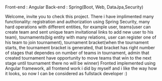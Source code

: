 Front-end : Angular 
Back-end : Spring(Boot, Web, DataJpa,Security)

Welcome, invite you to check this project. There i have implimented many functionality:  registration and authorization using Spring Security, many hard operations with different entities, for example user, teams(user can create team and sent unique team invitational links to add new user to his team), tournaments(big entity with many relations, user can register one of his team to join tournament), tournament bracket(when the tournament starts, the tournament bracket is generated, that bracket has right number of stages that dependes on number of teams in tournament, admin that created tournament have opportunity to move teams that win to the next stage until tournament there no will be winner)
Fronted implemented using Angular framework, all frontend work i did by myself and i like the way how it looks, so now I can be considered as fullstack developer :)
